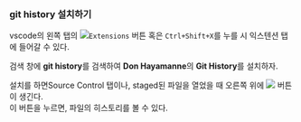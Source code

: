 ### git history 설치하기
vscode의 왼쪽 탭의 <img src="https://raw.githubusercontent.com/microsoft/vscode-icons/master/icons/light/extensions.svg"/>`Extensions` 버튼 혹은 `Ctrl+Shift+X`를 누를 시 익스텐션 탭에 들어갈 수 있다.

검색 창에 **git history**를 검색하여 **Don Hayamanne**의 **Git History**를 설치하자.

설치를 하면Source Control 탭이나, staged된 파일을 열었을 때 오른쪽 위에 <img src="https://raw.githubusercontent.com/microsoft/vscode-icons/master/icons/light/history.svg"/> 버튼이 생긴다.  
이 버튼을 누르면, 파일의 히스토리를 볼 수 있다.